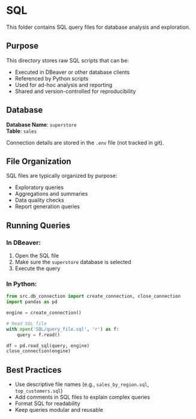 # SQL

This folder contains SQL query files for database analysis and exploration.

## Purpose

This directory stores raw SQL scripts that can be:
- Executed in DBeaver or other database clients
- Referenced by Python scripts
- Used for ad-hoc analysis and reporting
- Shared and version-controlled for reproducibility

## Database

**Database Name**: `superstore`  
**Table**: `sales`

Connection details are stored in the `.env` file (not tracked in git).

## File Organization

SQL files are typically organized by purpose:
- Exploratory queries
- Aggregations and summaries
- Data quality checks
- Report generation queries

## Running Queries

### In DBeaver:
1. Open the SQL file
2. Make sure the `superstore` database is selected
3. Execute the query

### In Python:
```python
from src.db_connection import create_connection, close_connection
import pandas as pd

engine = create_connection()

# Read SQL file
with open('SQL/query_file.sql', 'r') as f:
    query = f.read()

df = pd.read_sql(query, engine)
close_connection(engine)
```

## Best Practices

- Use descriptive file names (e.g., `sales_by_region.sql`, `top_customers.sql`)
- Add comments in SQL files to explain complex queries
- Format SQL for readability
- Keep queries modular and reusable
